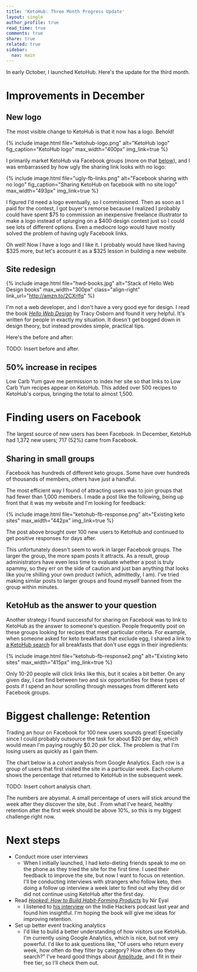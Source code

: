 ```yaml
---
title: 'KetoHub: Three Month Progress Update'
layout: single
author_profile: true
read_time: true
comments: true
share: true
related: true
sidebar:
  nav: main
---
```


In early October, I launched KetoHub. Here's the update for the third month.

# Improvements in December

## New logo

The most visible change to KetoHub is that it now has a logo. Behold!

{% include image.html file="ketohub-logo.png" alt="KetoHub logo" fig_caption="KetoHub logo" max_width="400px" img_link=true %}

I primarily market KetoHub via Facebook groups (more on that [below](#finding-users-on-facebook)), and I was embarrassed by how ugly the sharing link looks with no logo:

{% include image.html file="ugly-fb-links.png" alt="Facebook sharing with no logo" fig_caption="Sharing KetoHub on facebook with no site logo" max_width="493px" img_link=true %}

I figured I'd need a logo eventually, so I commissioned. Then as soon as I paid for the contest, I got buyer's remorse because I realized I probably could have spent $75 to commission an inexpensive freelance illustrator to make a logo instead of splurging on a $400 design contest just so I could see lots of different options. Even a mediocre logo would have mostly solved the problem of having ugly Facebook links.

Oh well! Now I have a logo and I like it. I probably would have liked having $325 more, but let's account it as a $325 lesson in building a new website.

## Site redesign

{% include image.html file="hwd-books.jpg" alt="Stack of Hello Web Design books" max_width="300px" class="align-right" link_url="http://amzn.to/2CXrlfq" %}

I'm not a web developer, and I don't have a very good eye for design. I read the book [*Hello Web Design*](http://amzn.to/2CXrlfq) by Tracy Osborn and found it very helpful. It's written for people in exactly my situation. It doesn't get bogged down in design theory, but instead provides simple, practical tips.

Here's the before and after:

TODO: Insert before and after.

## 50% increase in recipes

Low Carb Yum gave me permission to index her site so that links to Low Carb Yum recipes appear on KetoHub. This added over 500 recipes to KetoHub's corpus, bringing the total to almost 1,500.

# Finding users on Facebook

The largest source of new users has been Facebook. In December, KetoHub had 1,372 new users; 717 (52%) came from Facebook.

## Sharing in small groups

Facebook has hundreds of different keto groups. Some have over hundreds of thousands of members, others have just a handful.

The most efficient way I found of attracting users was to join groups that had fewer than 1,000 members. I made a post like the following, being up front that it was my website and I'm looking for feedback:

{% include image.html file="ketohub-fb-response.png" alt="Existing keto sites" max_width="442px" img_link=true %}

The post above brought over 100 new users to KetoHub and continued to get positive responses for days after.

This unfortunately doesn't seem to work in larger Facebook groups. The larger the group, the more spam posts it attracts. As a result, group administrators have even less time to evaluate whether a post is truly spammy, so they err on the side of caution and just ban anything that looks like you're shilling your own product (which, admittedly, I am). I've tried making similar posts to larger groups and found myself banned from the group within minutes.

## KetoHub as the answer to your question

Another strategy I found successful for sharing on Facebook was to link to KetoHub as the answer to someone's question. People frequently post on these groups looking for recipes that meet particular criteria. For example, when someone asked for keto breakfasts that exclude egg, I shared a link to [a KetoHub search](https://ketohub.io/?category=breakfast&q=-egg) for all breakfasts that don't use eggs in their ingredients:

{% include image.html file="ketohub-fb-response2.png" alt="Existing keto sites" max_width="415px" img_link=true %}

Only 10-20 people will click links like this, but it scales a bit better. On any given day, I can find between two and six opportunities for these types of posts if I spend an hour scrolling through messages from different keto Facebook groups.

# Biggest challenge: Retention

Trading an hour on Facebook for 100 new users sounds great! Especially since I could probably outsource the task for about $20 per day, which would mean I'm paying roughly $0.20 per click. The problem is that I'm losing users as quickly as I gain them.

The chart below is a cohort analysis from Google Analytics. Each row is a group of users that first visited the site in a particular week. Each column  shows the percentage that returned to KetoHub in the subsequent week.

TODO: Insert cohort analysis chart.

The numbers are abysmal. A small percentage of users will stick around the week after they discover the site, but . From what I've heard, healthy retention after the first week should be above 10%, so this is my biggest challenge right now.

# Next steps

* Conduct more user interviews
  * When I initially launched, I had keto-dieting friends speak to me on the phone as they tried the site for the first time. I used their feedback to improve the site, but now I want to focus on retention. I'll be conducting interviews with strangers who follow keto, then doing a follow up interview a week later to find out why they did or did not continue using KetoHub after the first day.
* Read [*Hooked: How to Build Habit-Forming Products*](http://amzn.to/2EZLzFZ) by Nir Eyal
  * I listened to [his interview](https://www.indiehackers.com/podcast/023-nir-eyal-of-hooked) on the Indie Hackers podcast last year and found him insightful. I'm hoping the book will give me ideas for improving retention.
* Set up better event tracking analytics
  * I'd like to build a better understanding of how visitors use KetoHub. I'm currently using Google Analytics, which is nice, but not very powerful. I'd like to ask questions like, "Of users who return every week, how often do they filter by category? How often do they search?" I've heard good things about [Amplitude](https://amplitude.com/), and I fit in their free tier, so I'll check them out.